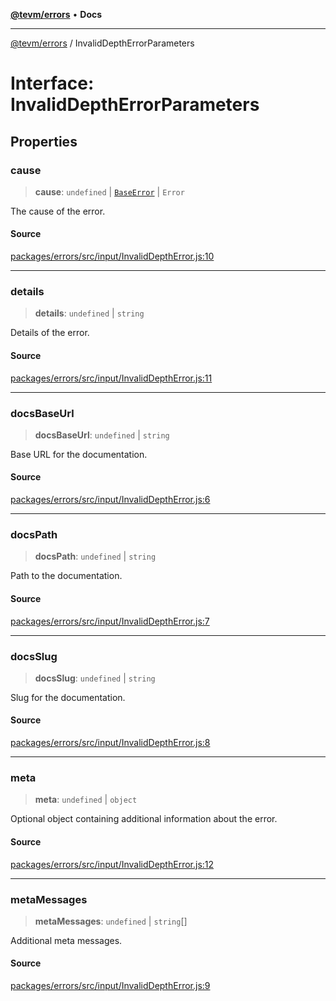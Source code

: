 [**@tevm/errors**](../README.md) • **Docs**

***

[@tevm/errors](../globals.md) / InvalidDepthErrorParameters

# Interface: InvalidDepthErrorParameters

## Properties

### cause

> **cause**: `undefined` \| [`BaseError`](../classes/BaseError.md) \| `Error`

The cause of the error.

#### Source

[packages/errors/src/input/InvalidDepthError.js:10](https://github.com/evmts/tevm-monorepo/blob/main/packages/errors/src/input/InvalidDepthError.js#L10)

***

### details

> **details**: `undefined` \| `string`

Details of the error.

#### Source

[packages/errors/src/input/InvalidDepthError.js:11](https://github.com/evmts/tevm-monorepo/blob/main/packages/errors/src/input/InvalidDepthError.js#L11)

***

### docsBaseUrl

> **docsBaseUrl**: `undefined` \| `string`

Base URL for the documentation.

#### Source

[packages/errors/src/input/InvalidDepthError.js:6](https://github.com/evmts/tevm-monorepo/blob/main/packages/errors/src/input/InvalidDepthError.js#L6)

***

### docsPath

> **docsPath**: `undefined` \| `string`

Path to the documentation.

#### Source

[packages/errors/src/input/InvalidDepthError.js:7](https://github.com/evmts/tevm-monorepo/blob/main/packages/errors/src/input/InvalidDepthError.js#L7)

***

### docsSlug

> **docsSlug**: `undefined` \| `string`

Slug for the documentation.

#### Source

[packages/errors/src/input/InvalidDepthError.js:8](https://github.com/evmts/tevm-monorepo/blob/main/packages/errors/src/input/InvalidDepthError.js#L8)

***

### meta

> **meta**: `undefined` \| `object`

Optional object containing additional information about the error.

#### Source

[packages/errors/src/input/InvalidDepthError.js:12](https://github.com/evmts/tevm-monorepo/blob/main/packages/errors/src/input/InvalidDepthError.js#L12)

***

### metaMessages

> **metaMessages**: `undefined` \| `string`[]

Additional meta messages.

#### Source

[packages/errors/src/input/InvalidDepthError.js:9](https://github.com/evmts/tevm-monorepo/blob/main/packages/errors/src/input/InvalidDepthError.js#L9)
